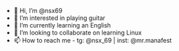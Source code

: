 - 👋 Hi, I’m @nsx69
- 👀 I’m interested in playing guitar
- 🌱 I’m currently learning an English
- 💞️ I’m looking to collaborate on learning Linux
- 📫 How to reach me - tg:  @nsx_69 | inst: @mr.manafest
<!---
nsx69/nsx69 is a ✨ special ✨ repository because its `README.md` (this file) appears on your GitHub profile.
You can click the Preview link to take a look at your changes.
--->
